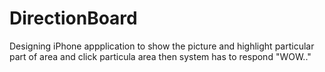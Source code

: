 DirectionBoard
==============

Designing iPhone appplication to show the picture and highlight particular part of area and click particula area 
then system has to respond "WOW.." 
